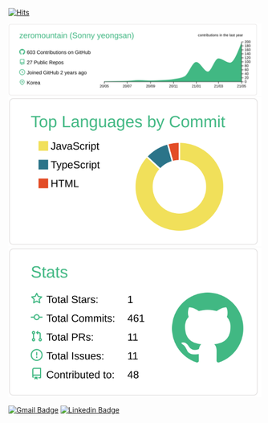 
[![Hits](https://hits.seeyoufarm.com/api/count/incr/badge.svg?url=https%3A%2F%2Fgithub.com%2Fzeromountain%2Fhit-counter&count_bg=%2379C83D&title_bg=%23555555&icon=react.svg&icon_color=%2357B8F7&title=%EB%B0%A9%EB%AC%B8%EC%9E%90%EC%88%98&edge_flat=false)](https://hits.seeyoufarm.com)


![](https://raw.githubusercontent.com/zeromountain/zeromountain/master/profile-summary-card-output/vue/0-profile-details.svg)
![](https://raw.githubusercontent.com/zeromountain/zeromountain/master/profile-summary-card-output/vue/2-most-commit-language.svg)
![](https://raw.githubusercontent.com/zeromountain/zeromountain/master/profile-summary-card-output/vue/3-stats.svg)

  [![Gmail Badge](https://img.shields.io/badge/Gmail-d14836?style=flat-square&logo=Gmail&logoColor=white&link=mailto:sonyeongsan@gmail.com)](mailto:sonyeongsan@gmail.com)
  [![Linkedin Badge](https://img.shields.io/badge/-LinkedIn-blue?style=flat-square&logo=Linkedin&logoColor=white&link=https://www.linkedin.com/in/yeongsan-son-b289551b0/)](https://www.linkedin.com/in/yeongsan-son-b289551b0/)
